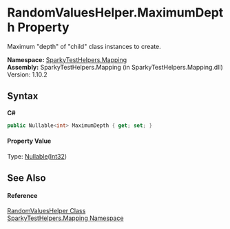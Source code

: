 # RandomValuesHelper.MaximumDepth Property 
 

Maximum "depth" of "child" class instances to create.

**Namespace:**&nbsp;<a href="N_SparkyTestHelpers_Mapping.md">SparkyTestHelpers.Mapping</a><br />**Assembly:**&nbsp;SparkyTestHelpers.Mapping (in SparkyTestHelpers.Mapping.dll) Version: 1.10.2

## Syntax

**C#**<br />
``` C#
public Nullable<int> MaximumDepth { get; set; }
```


#### Property Value
Type: <a href="http://msdn2.microsoft.com/en-us/library/b3h38hb0" target="_blank">Nullable</a>(<a href="http://msdn2.microsoft.com/en-us/library/td2s409d" target="_blank">Int32</a>)

## See Also


#### Reference
<a href="T_SparkyTestHelpers_Mapping_RandomValuesHelper.md">RandomValuesHelper Class</a><br /><a href="N_SparkyTestHelpers_Mapping.md">SparkyTestHelpers.Mapping Namespace</a><br />